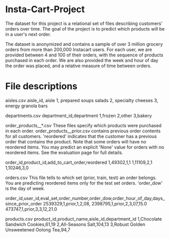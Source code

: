# Insta-Cart-Project
The dataset for this project is a relational set of files describing customers' orders over time. The goal of the project is to predict which products will be in a user's next order.

The dataset is anonymized and contains a sample of over 3 million grocery orders from more than 200,000 Instacart users. For each user, we are provided between 4 and 100 of their orders, with the sequence of products purchased in each order. We are also provided the week and hour of day the order was placed, and a relative measure of time between orders.

# File descriptions
aisles.csv aisle_id, aisle
1, prepared soups salads
2, specialty cheeses
3, energy granola bars

departments.csv department_id,department
1,frozen
2,other
3,bakery

order_products__*.csv These files specify which products were purchased in each order. order_products__prior.csv contains previous order contents for all customers. 'reordered' indicates that the customer has a previous order that contains the product. Note that some orders will have no reordered items. You may predict an explicit 'None' value for orders with no reordered items. See the evaluation page for full details.

order_id,product_id,add_to_cart_order,reordered
1,49302,1,1
1,11109,2,1
1,10246,3,0

orders.csv This file tells to which set (prior, train, test) an order belongs. You are predicting reordered items only for the test set orders. 'order_dow' is the day of week.

order_id,user_id,eval_set,order_number,order_dow,order_hour_of_day,days_since_prior_order
2539329,1,prior,1,2,08,
2398795,1,prior,2,3,07,15.0
473747,1,prior,3,3,12,21.0

products.csv product_id,product_name,aisle_id,department_id 1,Chocolate Sandwich Cookies,61,19
2,All-Seasons Salt,104,13
3,Robust Golden Unsweetened Oolong Tea,94,7

